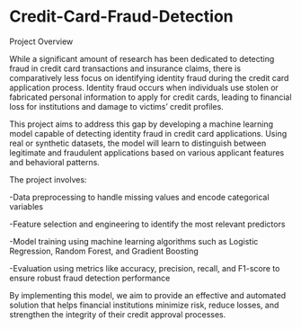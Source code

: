 # Credit-Card-Fraud-Detection
Project Overview

While a significant amount of research has been dedicated to detecting fraud in credit card transactions and insurance claims, there is comparatively less focus on identifying identity fraud during the credit card application process. Identity fraud occurs when individuals use stolen or fabricated personal information to apply for credit cards, leading to financial loss for institutions and damage to victims’ credit profiles.

This project aims to address this gap by developing a machine learning model capable of detecting identity fraud in credit card applications. Using real or synthetic datasets, the model will learn to distinguish between legitimate and fraudulent applications based on various applicant features and behavioral patterns.

The project involves:

-Data preprocessing to handle missing values and encode categorical variables

-Feature selection and engineering to identify the most relevant predictors

-Model training using machine learning algorithms such as Logistic Regression, Random Forest, and Gradient Boosting

-Evaluation using metrics like accuracy, precision, recall, and F1-score to ensure robust fraud detection performance

By implementing this model, we aim to provide an effective and automated solution that helps financial institutions minimize risk, reduce losses, and strengthen the integrity of their credit approval processes.
